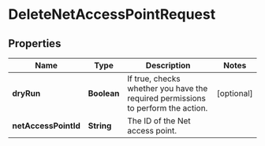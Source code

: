 

# DeleteNetAccessPointRequest


## Properties

| Name | Type | Description | Notes |
|------------ | ------------- | ------------- | -------------|
|**dryRun** | **Boolean** | If true, checks whether you have the required permissions to perform the action. |  [optional] |
|**netAccessPointId** | **String** | The ID of the Net access point. |  |




